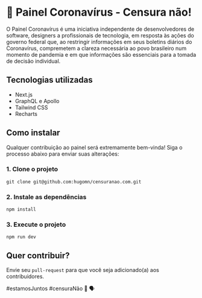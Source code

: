 # 🦠 Painel Coronavírus - Censura não!

O Painel Coronavírus é uma iniciativa independente de desenvolvedores de software, designers a profissionais de
tecnologia, em resposta às ações do governo federal que, ao restringir informações em seus boletins diários do Coronavírus,
compremetem a clareza necessária ao povo brasileiro num momento de pandemia e em que informações são essenciais para a
tomada de decisão individual.

## Tecnologias utilizadas

- Next.js
- GraphQL e Apollo
- Tailwind CSS
- Recharts

## Como instalar

Qualquer contribuição ao painel será extremamente bem-vinda! Siga o processo abaixo para enviar suas alterações:

### 1. Clone o projeto

`git clone git@github.com:hugomn/censuranao.com.git`

### 2. Instale as dependências

`npm install`

### 3. Execute o projeto

`npm run dev`

## Quer contribuir?

Envie seu `pull-request` para que você seja adicionado(a) aos contribuidores.

#estamosJuntos #censuraNão 🤝 🗣
